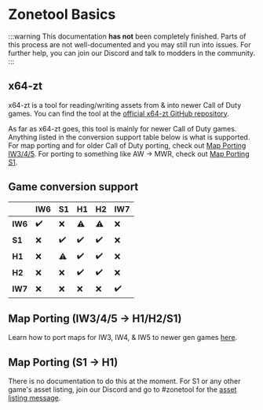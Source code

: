 # Zonetool Basics

:::warning
This documentation **has not** been completely finished. Parts of this process are not well-documented and you may still run into issues. For further help, you can join our Discord and talk to modders in the community.
:::

## x64-zt
x64-zt is a tool for reading/writing assets from & into newer Call of Duty games. You can find the tool at the [official x64-zt GitHub repository](https://github.com/Joelrau/x64-zt).

As far as x64-zt goes, this tool is mainly for newer Call of Duty games. Anything listed in the conversion support table below is what is supported. For map porting and for older Call of Duty porting, check out [Map Porting IW3/4/5](#map-porting-iw345---h1h2s1). For porting to something like AW -> MWR, check out [Map Porting S1](#map-porting-s1---h1).

## Game conversion support

|| **IW6** | **S1** | **H1** | **H2** | **IW7** |
| --- | --- | --- | --- | --- | --- |
| **IW6** | ✔️ | ❌ | ⚠️ | ⚠️ | ❌ |
| **S1** | ❌ | ✔️ | ✔️ | ✔️ | ❌ |
| **H1** | ❌ | ⚠️ | ✔️ | ✔️ | ❌ |
| **H2** | ❌ | ❌ | ✔️ | ✔️ | ❌ |
| **IW7** | ❌ | ❌ | ❌ | ❌ | ✔️ |

## Map Porting (IW3/4/5 -> H1/H2/S1)
Learn how to port maps for IW3, IW4, & IW5 to newer gen games [here](map-porting-iw5).

## Map Porting (S1 -> H1)
There is no documentation to do this at the moment. For S1 or any other game's asset listing, join our Discord and go to #zonetool for the [asset listing message](https://discord.com/channels/945420505157083208/1032511834420420640/1196505669805822103).
